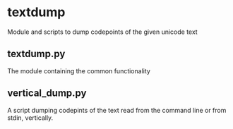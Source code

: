 # textdump

Module and scripts to dump codepoints of the given unicode text

## textdump.py

The module containing the common functionality

## vertical_dump.py

A script dumping codepints of the text read from the command line or from stdin, vertically.
